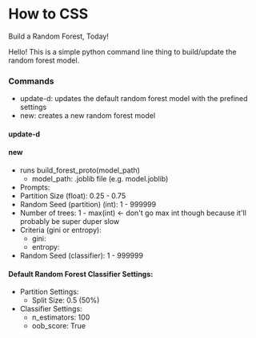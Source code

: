 # How to CSS
Build a Random Forest, Today!

Hello! This is a simple python command line thing to build/update the random forest model.

### Commands
- update-d: updates the default random forest model with the prefined settings
- new: creates a new random forest model

#### update-d


#### new
- runs build_forest_proto(model_path)
  - model_path: .joblib file (e.g. model.joblib)
 - Prompts:
  - Partition Size (float): 0.25 - 0.75
  - Random Seed (partition) (int): 1 - 999999
  - Number of trees: 1 - max(int) <- don't go max int though because it'll probably be super duper slow
  - Criteria (gini or entropy): 
    - gini: 
    - entropy: 
  - Random Seed (classifier): 1 - 999999



#### Default Random Forest Classifier Settings:
- Partition Settings:
  - Split Size: 0.5 (50%)
- Classifier Settings:
  - n_estimators: 100
  - oob_score: True
  
 
  
